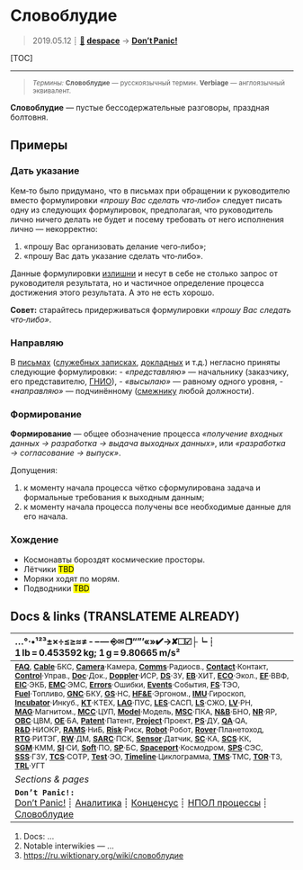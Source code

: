 # Словоблудие
> 2019.05.12 ┊ **[🚀](../index/index.md) [despace](index.md)** → **[Don’t Panic!](dont_panic.md)**

[TOC]

---

> <small>*Термины:* **Словоблудие** — русскоязычный термин. **Verbiage** — англоязычный эквивалент.</small>

**Словоблудие** — пустые бессодержательные разговоры, праздная болтовня.



## Примеры

### Дать указание
Кем‑то было придумано, что в письмах при обращении к руководителю вместо формулировки *«прошу Вас сделать что‑либо»* следует писать одну из следующих формулировок, предполагая, что руководитель лично ничего делать не будет и посему требовать от него исполнения лично — некорректно:

   1. «прошу Вас организовать делание чего‑либо»;
   1. «прошу Вас дать указание сделать что‑либо».

Данные формулировки [излишни](dont_panic.md) и несут в себе не столько запрос от руководителя результата, но и частичное определение процесса достижения этого результата. А это не есть хорошо.

**Совет:** старайтесь придерживаться формулировки *«прошу Вас следать что‑либо»*.



### Направляю
В [письмах](letter.md) ([служебных записках](report_int.md), [докладных](report_int.md) и т.д.) негласно приняты следующие формулировки:
      - *«представляю»* — начальнику (заказчику, его представителю, [ГНИО](hrorsi.md)),
      - *«высылаю»* — равному одного уровня,
      - *«направляю»* — подчинённому ([смежнику](contact.md) любой должности).



### Формирование
**Формирование** — общее обозначение процесса *«получение входных данных → разработка → выдача выходных данных»*, или *«разработка → согласование → выпуск»*.

Допущения:

   1. к моменту начала процесса чётко сформулирована задача и формальные требования к выходным данным;
   1. к моменту начала процесса получены все необходимые данные для его начала.



### Хождение
   - Космонавты бороздят космические просторы.
   - Лётчики <mark>TBD</mark>
   - Моряки ходят по морям.
   - Подводники <mark>TBD</mark>



<p style="page-break-after:always"> </p>

## Docs & links (TRANSLATEME ALREADY)
|…°·•¹²³±×÷≤≥≈≠ ‑ −— ⎆✉ ❐“”’«»✔→✘☐☑├┕┆ 1 lb = 0.453592 kg; 1 g = 9.80665 m/s²|
|:--|
|<small>**[FAQ](faq.md)**, **[Cable](cable.md)**·БКС, **[Camera](camera.md)**·Камера, **[Comms](comms.md)**·Радиосв., **[Contact](contact.md)**·Контакт, **[Control](control.md)**·Управ., **[Doc](doc.md)**·Док., **[Doppler](doppler.md)**·ИСР, **[DS](ds.md)**·ЗУ, **[EB](eb.md)**·ХИТ, **[ECO](ecology.md)**·Экол., **[EF](ef.md)**·ВВФ, **[ElC](elc.md)**·ЭКБ, **[EMC](emc.md)**·ЭМС, **[Errors](error.md)**·Ошибки, **[Events](event.md)**·События, **[FS](fs.md)**·ТЭО, **[Fuel](fuel.md)**·Топливо, **[GNC](gnc.md)**·БКУ, **[GS](scs.md)**·НС, **[HF&E](hfe.md)**·Эргоном., **[IMU](imu.md)**·Гироскоп, **[Incubator](incubator.md)**·Инкуб., **[KT](kt.md)**·КТЕХ, **[LAG](lag.md)**·ПУC, **[LES](les.md)**·САСП, **[LS](ls.md)**·СЖО, **[LV](lv.md)**·РН, **[MAG](mag.md)**·Магнитом., **[MCC](mcc.md)**·ЦУП, **[Model](model.md)**·Модель, **[MSC](sc.md)**·ПКА, **[N&B](nnb.md)**·БНО, **[NR](nr.md)**·ЯР, **[OBC](obc.md)**·ЦВМ, **[OE](oe.md)**·БА, **[Patent](патент.md)**·Патент, **[Project](project.md)**·Проект, **[PS](ps.md)**·ДУ, **[QA](quality.md)**·QA, **[R&D](rnd.md)**·НИОКР, **[RAMS](rams.md)**·НиБ, **[Risk](risk.md)**·Риск, **[Robot](robotics.md)**·Робот, **[Rover](rover.md)**·Планетоход, **[RTG](rtg.md)**·РИТЭГ, **[RW](rw.md)**·ДМ, **[SARC](sarc.md)**·ПСК, **[Sensor](sensor.md)**·Датчик, **[SC](sc.md)**·КА, **[SCS](scs.md)**·КК, **[SGM](sgm.md)**·КММ, **[SI](si.md)**·СИ, **[Soft](soft.md)**·ПО, **[SP](sp.md)**·БС, **[Spaceport](spaceport.md)**·Космодром, **[SPS](sps.md)**·СЭС, **[SSS](sss.md)**·ГЗУ, **[TCS](tcs.md)**·СОТР, **[Test](test.md)**·ЭО, **[Timeline](timeline.md)**·Циклограмма, **[TMS](tms.md)**·ТМС, **[TOR](tor.md)**·ТЗ, **[TRL](trl.md)**·УГТ</small>|
|*Sections & pages*|
|**`Don’t Panic!:`**<br> [Don’t Panic!](dont_panic.md) ┊ [Аналитика](incubator.md) ┊ [Конценсус](consensus.md) ┊ [НПОЛ процессы](zz_нпол_п.md) ┊ [Словоблудие](verbiage.md) |

   1. Docs: …
   1. Notable interwikies — …
   1. <https://ru.wiktionary.org/wiki/словоблудие>

